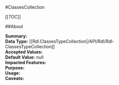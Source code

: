 #ClassesCollection

[[_TOC_]]

##About

**Summary:**   
**Data Type:** [[Rdl.ClassesTypeCollection|/API/Rdl/Rdl-ClassesTypeCollection]]  
**Accepted Values:**   
**Default Value:** null  
**Impacted Features:**   
**Purpose:**   
**Usage:**   
**Caveats:**   

